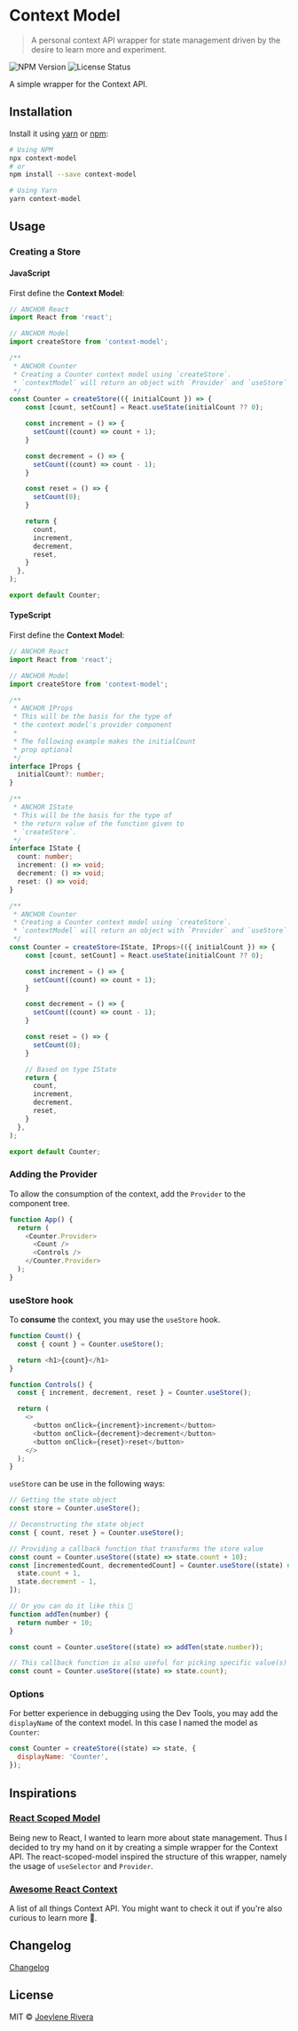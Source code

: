# Context Model

> A personal context API wrapper for state management driven by the desire to learn more and experiment.

![NPM Version](https://img.shields.io/badge/npm-v1.0.0-orange)
![License Status](https://img.shields.io/badge/license-MIT-blue)

A simple wrapper for the Context API.

## Installation

Install it using [yarn](https://yarnpkg.com/) or [npm](https://www.npmjs.com/):

```bash
# Using NPM
npx context-model
# or
npm install --save context-model

# Using Yarn
yarn context-model
```

## Usage

### Creating a Store

#### JavaScript

First define the **Context Model**:

```javascript
// ANCHOR React
import React from 'react';

// ANCHOR Model
import createStore from 'context-model';

/**
 * ANCHOR Counter
 * Creating a Counter context model using `createStore`.
 * `contextModel` will return an object with `Provider` and `useStore` methods.
 */
const Counter = createStore(({ initialCount }) => {
    const [count, setCount] = React.useState(initialCount ?? 0);

    const increment = () => {
      setCount((count) => count + 1);
    }

    const decrement = () => {
      setCount((count) => count - 1);
    }

    const reset = () => {
      setCount(0);
    }

    return {
      count,
      increment,
      decrement,
      reset,
    }
  },
);

export default Counter;
```

#### TypeScript

First define the **Context Model**:

```typescript
// ANCHOR React
import React from 'react';

// ANCHOR Model
import createStore from 'context-model';

/**
 * ANCHOR IProps
 * This will be the basis for the type of
 * the context model's provider component
 * 
 * The following example makes the initialCount
 * prop optional
 */
interface IProps {
  initialCount?: number;
}

/**
 * ANCHOR IState
 * This will be the basis for the type of
 * the return value of the function given to
 * `createStore`.
 */
interface IState {
  count: number;
  increment: () => void;
  decrement: () => void;
  reset: () => void;
}

/**
 * ANCHOR Counter
 * Creating a Counter context model using `createStore`.
 * `contextModel` will return an object with `Provider` and `useStore` methods.
 */
const Counter = createStore<IState, IProps>(({ initialCount }) => {
    const [count, setCount] = React.useState(initialCount ?? 0);

    const increment = () => {
      setCount((count) => count + 1);
    }

    const decrement = () => {
      setCount((count) => count - 1);
    }

    const reset = () => {
      setCount(0);
    }

    // Based on type IState
    return {
      count,
      increment,
      decrement,
      reset,
    }
  },
);

export default Counter;
```

### Adding the Provider

To allow the consumption of the context, add the `Provider` to the component tree.

```javascript
function App() {
  return (
    <Counter.Provider>
      <Count />
      <Controls />
    </Counter.Provider>
  );
}
```

### useStore hook

To **consume** the context, you may use the `useStore` hook.

```javascript
function Count() {
  const { count } = Counter.useStore();

  return <h1>{count}</h1>
}

function Controls() {
  const { increment, decrement, reset } = Counter.useStore();

  return (
    <>    
      <button onClick={increment}>increment</button>
      <button onClick={decrement}>decrement</button>
      <button onClick={reset}>reset</button>
    </>
  );
}
```

`useStore` can be use in the following ways:

```javascript
// Getting the state object
const store = Counter.useStore();

// Deconstructing the state object
const { count, reset } = Counter.useStore();

// Providing a callback function that transforms the store value
const count = Counter.useStore((state) => state.count + 10);
const [incrementedCount, decrementedCount] = Counter.useStore((state) => [
  state.count + 1,
  state.decrement - 1,
]);

// Or you can do it like this 👀
function addTen(number) {
  return number + 10;
}

const count = Counter.useStore((state) => addTen(state.number));

// This callback function is also useful for picking specific value(s) from the store like so:
const count = Counter.useStore((state) => state.count);
```

### Options

For better experience in debugging using the Dev Tools, you may add the `displayName` of the context model. In this case I named the model as `Counter`:

```javascript
const Counter = createStore((state) => state, {
  displayName: 'Counter',
});

```

## Inspirations

### [React Scoped Model](https://github.com/LXSMNSYC/react-scoped-model)

Being new to React, I wanted to learn more about state management. Thus I decided to try my hand on it by creating a simple wrapper for the Context API. The react-scoped-model inspired the structure of this wrapper, namely the usage of `useSelector` and `Provider`.

### [Awesome React Context](https://github.com/diegohaz/awesome-react-context)

A list of all things Context API. You might want to check it out if you're also curious to learn more 👀.

## Changelog

[Changelog](https://github.com/jorenrui/context-model/blob/master/CHANGELOG.md)

## License

MIT © [Joeylene Rivera](https://github.com/jorenrui)
